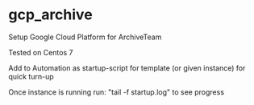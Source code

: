 # gcp_archive
Setup Google Cloud Platform for ArchiveTeam

Tested on Centos 7

Add to Automation as startup-script for template (or given instance) for quick turn-up

Once instance is running run: "tail -f startup.log" to see progress
